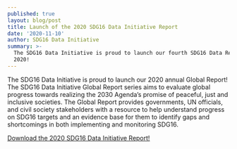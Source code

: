 ```yaml
---
published: true
layout: blog/post
title: Launch of the 2020 SDG16 Data Initiative Report
date: '2020-11-10'
author: SDG16 Data Initiative
summary: >-
  The SDG16 Data Initiative is proud to launch our fourth SDG16 Data Report for
  2020!
---
```

The SDG16 Data Initiative is proud to launch our 2020 annual Global Report! The SDG16 Data Initiative Global Report series aims to evaluate global progress towards realizing the 2030 Agenda’s promise of peaceful, just and inclusive societies. The Global Report provides governments, UN officials, and civil society stakeholders with a resource to help understand progress on SDG16 targets and an evidence base for them to identify gaps and shortcomings in both implementing and monitoring SDG16.

[Download the 2020 SDG16 Data Initiative Report!](https://drive.google.com/file/d/1TuSISe7KJCmU1UXCTAqfVvgm8Q0hf2BJ/view?usp=sharing)